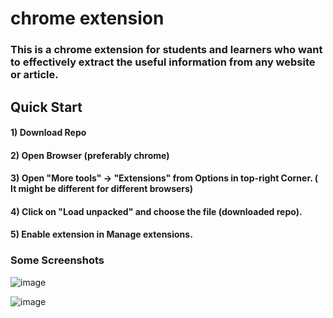 # chrome extension

### This is a chrome extension for students and learners who want to effectively extract the useful information from any website or article.

## Quick Start

#### 1) Download Repo 
#### 2) Open Browser (preferably chrome)
#### 3) Open "More tools" -> "Extensions" from Options in top-right Corner. ( It might be different for different browsers)
#### 4) Click on "Load unpacked" and choose the file (downloaded repo).
#### 5) Enable extension in Manage extensions.


### Some Screenshots

![image](https://user-images.githubusercontent.com/69083192/122082035-4449e900-ce1d-11eb-9cb9-f9407811a907.png)



![image](https://user-images.githubusercontent.com/69083192/122081887-21b7d000-ce1d-11eb-8779-acc3075d9af3.png)




